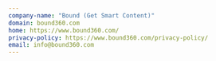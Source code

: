 ```yaml
---
company-name: "Bound (Get Smart Content)"
domain: bound360.com
home: https://www.bound360.com/
privacy-policy: https://www.bound360.com/privacy-policy/
email: info@bound360.com
---
```




